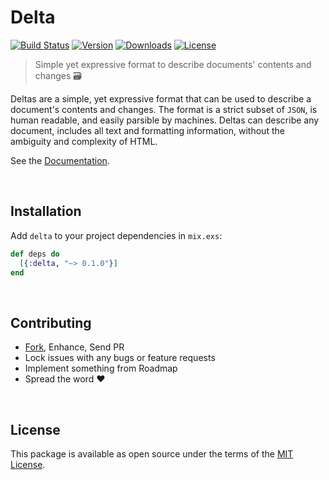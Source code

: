 Delta
=====

[![Build Status][badge-github]][github-build]
[![Version][badge-version]][hexpm]
[![Downloads][badge-downloads]][hexpm]
[![License][badge-license]][github-license]


> Simple yet expressive format to describe documents' contents and changes 🗃


Deltas are a simple, yet expressive format that can be used to describe a document's contents and
changes. The format is a strict subset of `JSON`, is human readable, and easily parsible by machines.
Deltas can describe any document, includes all text and formatting information, without the ambiguity
and complexity of HTML.

See the [Documentation][docs].

<br>




## Installation

Add `delta` to your project dependencies in `mix.exs`:

```elixir
def deps do
  [{:delta, "~> 0.1.0"}]
end
```

<br>




## Contributing

 - [Fork][github-fork], Enhance, Send PR
 - Lock issues with any bugs or feature requests
 - Implement something from Roadmap
 - Spread the word :heart:

<br>




## License

This package is available as open source under the terms of the [MIT License][github-license].

<br>





[badge-github]:     https://github.com/slab/delta-elixir/actions/workflows/ci.yml/badge.svg
[badge-version]:    https://img.shields.io/hexpm/v/delta.svg
[badge-license]:    https://img.shields.io/hexpm/l/delta.svg
[badge-downloads]:  https://img.shields.io/hexpm/dt/delta.svg

[hexpm]:            https://hex.pm/packages/delta
[github-build]:     https://github.com/slab/delta-elixir/actions/workflows/ci.yml
[github-license]:   https://github.com/slab/delta-elixir/blob/master/LICENSE
[github-fork]:      https://github.com/slab/delta-elixir/fork

[docs]:             https://hexdocs.pm/delta
